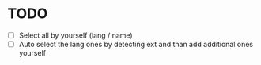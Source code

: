 # TODO

- [ ] Select all by yourself (lang / name)
- [ ] Auto select the lang ones by detecting ext and than add additional ones yourself
